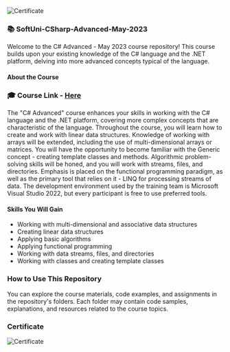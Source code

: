 <img src="https://i.imgur.com/9AGXG7i.png" alt="Certificate"/> 
  
### 📚 SoftUni-CSharp-Advanced-May-2023

Welcome to the C# Advanced - May 2023 course repository! This course builds upon your existing knowledge of the C# language and the .NET platform, delving into more advanced concepts typical of the language.

#### About the Course

### 🎓 Course Link - [Here](https://softuni.bg/trainings/4098/csharp-advanced-may-2023)

The "C# Advanced" course enhances your skills in working with the C# language and the .NET platform, covering more complex concepts that are characteristic of the language. Throughout the course, you will learn how to create and work with linear data structures. Knowledge of working with arrays will be extended, including the use of multi-dimensional arrays or matrices. You will have the opportunity to become familiar with the Generic concept - creating template classes and methods. Algorithmic problem-solving skills will be honed, and you will work with streams, files, and directories. Emphasis is placed on the functional programming paradigm, as well as the primary tool that relies on it - LINQ for processing streams of data. The development environment used by the training team is Microsoft Visual Studio 2022, but every participant is free to use preferred tools.

#### Skills You Will Gain

- Working with multi-dimensional and associative data structures
- Creating linear data structures
- Applying basic algorithms
- Applying functional programming
- Working with data streams, files, and directories
- Working with classes and creating template classes

### How to Use This Repository

You can explore the course materials, code examples, and assignments in the repository's folders. Each folder may contain code samples, explanations, and resources related to the course topics.

### Certificate

![Certificate](https://i.imgur.com/9AGXG7i.png)
